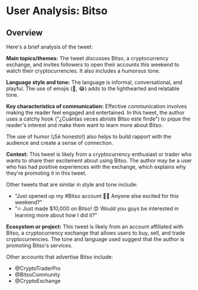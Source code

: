 # User Analysis: Bitso

## Overview

Here's a brief analysis of the tweet:

**Main topics/themes:**
The tweet discusses Bitso, a cryptocurrency exchange, and invites followers to open their accounts this weekend to watch their cryptocurrencies. It also includes a humorous tone.

**Language style and tone:**
The language is informal, conversational, and playful. The use of emojis (👀, 😂) adds to the lighthearted and relatable tone.

**Key characteristics of communication:**
Effective communication involves making the reader feel engaged and entertained. In this tweet, the author uses a catchy hook ("¿Cuántas veces abriste Bitso este finde") to pique the reader's interest and make them want to learn more about Bitso.

The use of humor (¡Sé honesto!) also helps to build rapport with the audience and create a sense of connection.

**Context:**
This tweet is likely from a cryptocurrency enthusiast or trader who wants to share their excitement about using Bitso. The author may be a user who has had positive experiences with the exchange, which explains why they're promoting it in this tweet.

Other tweets that are similar in style and tone include:

* "Just opened up my #Bitso account 🚀💸 Anyone else excited for this weekend?"
* "🔥 Just made $10,000 on Bitso! 😍 Would you guys be interested in learning more about how I did it?"

**Ecosystem or project:**
This tweet is likely from an account affiliated with Bitso, a cryptocurrency exchange that allows users to buy, sell, and trade cryptocurrencies. The tone and language used suggest that the author is promoting Bitso's services.

Other accounts that advertise Bitso include:

* @CryptoTraderPro
* @BitsoCommunity
* @CryptoExchange